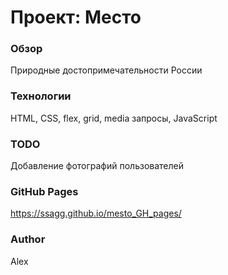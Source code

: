 # Проект: Место

### Обзор
Природные достопримечательности России

### Технологии
HTML, CSS, flex, grid, media запросы, JavaScript

### TODO
Добавление фотографий пользователей

### GitHub Pages
https://ssagg.github.io/mesto_GH_pages/


### Author
Alex
